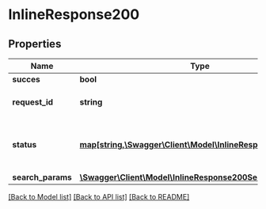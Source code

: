 # InlineResponse200

## Properties
Name | Type | Description | Notes
------------ | ------------- | ------------- | -------------
**succes** | **bool** | Успешно | [optional] 
**request_id** | **string** | ID поискового запроса | [optional] 
**status** | [**map[string,\Swagger\Client\Model\InlineResponse200Status]**](InlineResponse200Status.md) | Статусы поиска по отдельным тур операторам | [optional] 
**search_params** | [**\Swagger\Client\Model\InlineResponse200SearchParams**](InlineResponse200SearchParams.md) |  | [optional] 

[[Back to Model list]](../../README.md#documentation-for-models) [[Back to API list]](../../README.md#documentation-for-api-endpoints) [[Back to README]](../../README.md)

